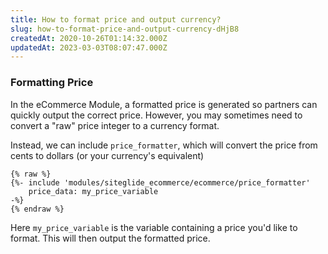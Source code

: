 ```yaml
---
title: How to format price and output currency?
slug: how-to-format-price-and-output-currency-dHjB8
createdAt: 2020-10-26T01:14:32.000Z
updatedAt: 2023-03-03T08:07:47.000Z
---
```


### Formatting Price

In the eCommerce Module, a formatted price is generated so partners can quickly output the correct price. However, you may sometimes need to convert a "raw" price integer to a currency format.

Instead, we can include `price_formatter`, which will convert the price from cents to dollars (or your currency's equivalent)

```liquid
{% raw %}
{%- include 'modules/siteglide_ecommerce/ecommerce/price_formatter'
    price_data: my_price_variable 
-%}
{% endraw %}
```

Here `my_price_variable` is the variable containing a price you'd like to format. This will then output the formatted price.